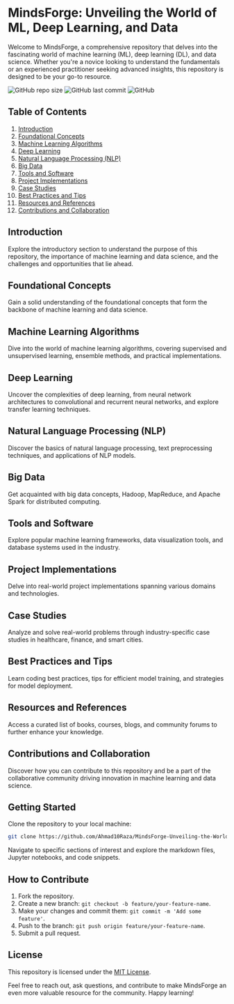 # MindsForge: Unveiling the World of ML, Deep Learning, and Data

Welcome to MindsForge, a comprehensive repository that delves into the fascinating world of machine learning (ML), deep learning (DL), and data science. Whether you're a novice looking to understand the fundamentals or an experienced practitioner seeking advanced insights, this repository is designed to be your go-to resource.

![GitHub repo size](https://img.shields.io/github/repo-size/Ahmad10Raza/MindsForge-Unveiling-the-World-of-ML-Deep-Learning-and-Data)		![GitHub last commit](https://img.shields.io/github/last-commit/Ahmad10Raza/MindsForge-Unveiling-the-World-of-ML-Deep-Learning-and-Data)		![GitHub](https://img.shields.io/github/license/Ahmad10Raza/DSA-Practices)

## Table of Contents

1. [Introduction](#introduction)
2. [Foundational Concepts](#foundational-concepts)
3. [Machine Learning Algorithms](#machine-learning-algorithms)
4. [Deep Learning](#deep-learning)
5. [Natural Language Processing (NLP)](#nlp)
6. [Big Data](#big-data)
7. [Tools and Software](#tools-and-software)
8. [Project Implementations](#project-implementations)
9. [Case Studies](#case-studies)
10. [Best Practices and Tips](#best-practices-and-tips)
11. [Resources and References](#resources-and-references)
12. [Contributions and Collaboration](#contributions-and-collaboration)

## Introduction

Explore the introductory section to understand the purpose of this repository, the importance of machine learning and data science, and the challenges and opportunities that lie ahead.

## Foundational Concepts

Gain a solid understanding of the foundational concepts that form the backbone of machine learning and data science.

## Machine Learning Algorithms

Dive into the world of machine learning algorithms, covering supervised and unsupervised learning, ensemble methods, and practical implementations.

## Deep Learning

Uncover the complexities of deep learning, from neural network architectures to convolutional and recurrent neural networks, and explore transfer learning techniques.

## Natural Language Processing (NLP)

Discover the basics of natural language processing, text preprocessing techniques, and applications of NLP models.

## Big Data

Get acquainted with big data concepts, Hadoop, MapReduce, and Apache Spark for distributed computing.

## Tools and Software

Explore popular machine learning frameworks, data visualization tools, and database systems used in the industry.

## Project Implementations

Delve into real-world project implementations spanning various domains and technologies.

## Case Studies

Analyze and solve real-world problems through industry-specific case studies in healthcare, finance, and smart cities.

## Best Practices and Tips

Learn coding best practices, tips for efficient model training, and strategies for model deployment.

## Resources and References

Access a curated list of books, courses, blogs, and community forums to further enhance your knowledge.

## Contributions and Collaboration

Discover how you can contribute to this repository and be a part of the collaborative community driving innovation in machine learning and data science.

## Getting Started

Clone the repository to your local machine:

```bash
git clone https://github.com/Ahmad10Raza/MindsForge-Unveiling-the-World-of-ML-Deep-Learning-and-Data.git
```

Navigate to specific sections of interest and explore the markdown files, Jupyter notebooks, and code snippets.

## How to Contribute

1. Fork the repository.
2. Create a new branch: `git checkout -b feature/your-feature-name`.
3. Make your changes and commit them: `git commit -m 'Add some feature'`.
4. Push to the branch: `git push origin feature/your-feature-name`.
5. Submit a pull request.

## License

This repository is licensed under the [MIT License](LICENSE).

Feel free to reach out, ask questions, and contribute to make MindsForge an even more valuable resource for the community. Happy learning!
